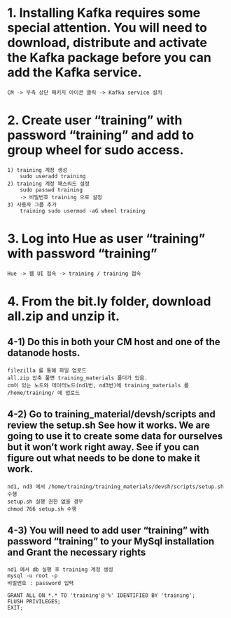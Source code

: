 #  1. Installing Kafka requires some special attention. You will need to download, distribute and activate the Kafka package before you can add the Kafka service.
```
CM -> 우측 상단 패키지 아이콘 클릭 -> Kafka service 설치
```

#  2. Create user “training” with password “training” and add to group wheel for sudo access.
```
1) training 계정 생성
	sudo useradd training 
2) training 계정 패스워드 설정
	sudo passwd training
	-> 비밀번호 training 으로 설정
3) 사용자 그룹 추가
	training sudo usermod -aG wheel training
```

#  3. Log into Hue as user “training” with password “training”
```
Hue -> 웹 UI 접속 -> training / training 접속
```

#  4. From the bit.ly folder, download all.zip and unzip it. 
## 4-1) Do this in both your CM host and one of the datanode hosts. 
```
filezilla 를 통해 파일 업로드
all.zip 압축 풀면 training_materials 폴더가 있음.
cm이 있는 노드와 데이터노드(nd1번, nd3번)에 training_materials 를 /home/training/ 에 업로드
```

## 4-2) Go to training_material/devsh/scripts and review the setup.sh See how it works. We are going to use it to create some data for ourselves but it won’t work right away. See if you can figure out what needs to be done to make it work.
```
nd1, nd3 에서 /home/training/training_materials/devsh/scripts/setup.sh 수행
setup.sh 실행 권한 없을 경우
chmod 766 setup.sh 수행
```	

## 4-3) You will need to add user “training” with password “training” to your MySql installation and Grant the necessary rights
```
nd1 에서 db 실행 후 training 계정 생성
mysql -u root -p
비밀번호 : password 입력

GRANT ALL ON *.* TO 'training'@'%' IDENTIFIED BY 'training';
FLUSH PRIVILEGES;
EXIT;	
```  
